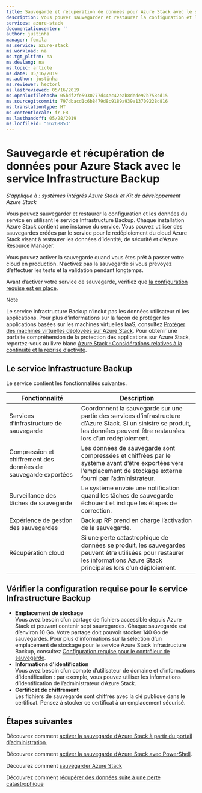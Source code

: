 ```yaml
---
title: Sauvegarde et récupération de données pour Azure Stack avec le service Infrastructure Backup | Microsoft Docs
description: Vous pouvez sauvegarder et restaurer la configuration et les données du service en utilisant le service Infrastructure Backup.
services: azure-stack
documentationcenter: ''
author: justinha
manager: femila
ms.service: azure-stack
ms.workload: na
ms.tgt_pltfrm: na
ms.devlang: na
ms.topic: article
ms.date: 05/16/2019
ms.author: justinha
ms.reviewer: hectorl
ms.lastreviewed: 05/16/2019
ms.openlocfilehash: 05bdf2fe5930777d44ec42eab8dede97b758cd15
ms.sourcegitcommit: 797dbacd1c6b8479d8c9189a939a13709228d816
ms.translationtype: HT
ms.contentlocale: fr-FR
ms.lasthandoff: 05/28/2019
ms.locfileid: "66268853"
---
```

# <a name="backup-and-data-recovery-for-azure-stack-with-the-infrastructure-backup-service"></a>Sauvegarde et récupération de données pour Azure Stack avec le service Infrastructure Backup

*S’applique à : systèmes intégrés Azure Stack et Kit de développement Azure Stack*

Vous pouvez sauvegarder et restaurer la configuration et les données du service en utilisant le service Infrastructure Backup. Chaque installation Azure Stack contient une instance du service. Vous pouvez utiliser des sauvegardes créées par le service pour le redéploiement du cloud Azure Stack visant à restaurer les données d’identité, de sécurité et d’Azure Resource Manager. 

Vous pouvez activer la sauvegarde quand vous êtes prêt à passer votre cloud en production. N’activez pas la sauvegarde si vous prévoyez d’effectuer les tests et la validation pendant longtemps.

Avant d’activer votre service de sauvegarde, vérifiez que [la configuration requise est en place](#verify-requirements-for-the-infrastructure-backup-service).

> [!Note]  
> Le service Infrastructure Backup n’inclut pas les données utilisateur ni les applications. Pour plus d’informations sur la façon de protéger les applications basées sur les machines virtuelles IaaS, consultez [Protéger des machines virtuelles déployées sur Azure Stack](../user/azure-stack-manage-vm-protect.md). Pour obtenir une parfaite compréhension de la protection des applications sur Azure Stack, reportez-vous au livre blanc [Azure Stack : Considérations relatives à la continuité et la reprise d’activité](https://aka.ms/azurestackbcdrconsiderationswp).

## <a name="the-infrastructure-backup-service"></a>Le service Infrastructure Backup

Le service contient les fonctionnalités suivantes.

| Fonctionnalité                                            | Description                                                                                                                                                |
|----------------------------------------------------|------------------------------------------------------------------------------------------------------------------------------------------------------------|
| Services d’infrastructure de sauvegarde                     | Coordonnent la sauvegarde sur une partie des services d’infrastructure d’Azure Stack. Si un sinistre se produit, les données peuvent être restaurées lors d’un redéploiement. |
| Compression et chiffrement des données de sauvegarde exportées | Les données de sauvegarde sont compressées et chiffrées par le système avant d’être exportées vers l’emplacement de stockage externe fourni par l’administrateur.                |
| Surveillance des tâches de sauvegarde                              | Le système envoie une notification quand les tâches de sauvegarde échouent et indique les étapes de correction.                                                                                                |
| Expérience de gestion des sauvegardes                       | Backup RP prend en charge l’activation de la sauvegarde.                                                                                                                         |
| Récupération cloud                                     | Si une perte catastrophique de données se produit, les sauvegardes peuvent être utilisées pour restaurer les informations Azure Stack principales lors d’un déploiement.                                 |

## <a name="verify-requirements-for-the-infrastructure-backup-service"></a>Vérifier la configuration requise pour le service Infrastructure Backup

- **Emplacement de stockage**  
  Vous avez besoin d’un partage de fichiers accessible depuis Azure Stack et pouvant contenir sept sauvegardes. Chaque sauvegarde est d’environ 10 Go. Votre partage doit pouvoir stocker 140 Go de sauvegardes. Pour plus d’informations sur la sélection d’un emplacement de stockage pour le service Azure Stack Infrastructure Backup, consultez [Configuration requise pour le contrôleur de sauvegarde](azure-stack-backup-reference.md#backup-controller-requirements).
- **Informations d'identification**  
  Vous avez besoin d’un compte d’utilisateur de domaine et d’informations d’identification : par exemple, vous pouvez utiliser les informations d’identification de l’administrateur d’Azure Stack.
- **Certificat de chiffrement**  
  Les fichiers de sauvegarde sont chiffrés avec la clé publique dans le certificat. Pensez à stocker ce certificat à un emplacement sécurisé. 


## <a name="next-steps"></a>Étapes suivantes

Découvrez comment [activer la sauvegarde d’Azure Stack à partir du portail d’administration](azure-stack-backup-enable-backup-console.md).

Découvrez comment [activer la sauvegarde d’Azure Stack avec PowerShell](azure-stack-backup-enable-backup-powershell.md).

Découvrez comment [sauvegarder Azure Stack](azure-stack-backup-back-up-azure-stack.md )

Découvrez comment [récupérer des données suite à une perte catastrophique](azure-stack-backup-recover-data.md)
